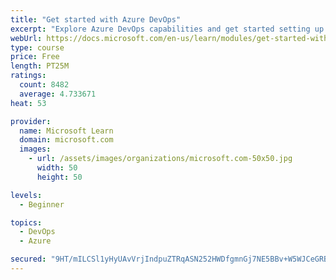 ```yaml
---
title: "Get started with Azure DevOps"
excerpt: "Explore Azure DevOps capabilities and get started setting up your own organization knowing what separates elite performers from low performers."
webUrl: https://docs.microsoft.com/en-us/learn/modules/get-started-with-devops/
type: course
price: Free
length: PT25M
ratings:
  count: 8482
  average: 4.733671
heat: 53

provider:
  name: Microsoft Learn
  domain: microsoft.com
  images:
    - url: /assets/images/organizations/microsoft.com-50x50.jpg
      width: 50
      height: 50

levels:
  - Beginner

topics:
  - DevOps
  - Azure

secured: "9HT/mILCSl1yHyUAvVrjIndpuZTRqASN252HWDfgmnGj7NE5BBv+W5WJCeGRBvkQ2UGpSMxnEX8X6XB+Da8h2mkuI0pSXDcYvzuiOe/hVyaDbOaAO5yw2zpuVLCzeVr/MhHFl7p2sDAQstoHDzKDBwd8kXByOloqtbszlkfIl8xOMB9tA+bOdedfFSRhk24Q7ACuXmfB7uuux3hzKkCQiq3oLJWKSnaKBwjyciPFpaf0s7aqiZL0W++ZcGW0ltz/r+dG38xMRUEO3yofP8CHOvfdpLuW3YxdrLOkL33xwaIKtdsuvQEQjTvRcQkh7ems7ZGwSe19fQo08JI6xjjPeDvQv9TJjs9D6a0k27NiIy7SBYRsfZQ6eUo6EDYD8sdBEqIePyuAVrnXRqfA2cJuWup2eUtFzG+bnBkPxZG2s04=;g7pHcwd3kLMn/lMg9PzXUg=="
---
```



